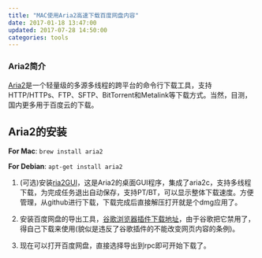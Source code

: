```yaml
---
title: "MAC使用Aria2高速下载百度网盘内容"
date: 2017-01-18 13:47:00
updated: 2017-07-28 14:50:00
categories: tools
---
```

### Aria2简介

[Aria2](https://github.com/aria2/aria2/)是一个轻量级的多源多线程的跨平台的命令行下载工具，支持HTTP/HTTPs、FTP、SFTP、BitTorrent和Metalink等下载方式。当然，目测，国内更多用于百度云的下载。

## Aria2的安装

**For Mac**: `brew install aria2`

**For Debian**: `apt-get install aria2` 









1. (可选)安装[ria2GUI](https://github.com/yangshun1029/aria2gui)，这是Aria2的桌面GUI程序，集成了aria2c，支持多线程下载，为完成任务退出自动保存，支持PT/BT，可以显示整体下载速度。方便管理，从github进行下载，下载完成后直接解压打开就是个dmg应用了。


2. 安装百度网盘的导出工具，[谷歌浏览器插件下载地址](https://github.com/acgotaku/BaiduExporter)，由于谷歌把它禁用了，得自己下载来使用(貌似是违反了谷歌插件的不能改变网页内容的条例)。

3. 现在可以打开百度网盘，直接选择导出到rpc即可开始下载了。

   ​